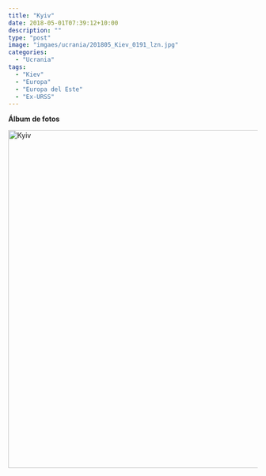 ```yaml
---
title: "Kyiv"
date: 2018-05-01T07:39:12+10:00
description: ""
type: "post"
image: "imgaes/ucrania/201805_Kiev_0191_lzn.jpg"
categories: 
  - "Ucrania"
tags:
  - "Kiev"
  - "Europa"
  - "Europa del Este"
  - "Ex-URSS"
---
```



**Álbum de fotos**

<a data-flickr-embed="true" data-header="true" data-footer="true"  href="https://www.flickr.com/photos/161428820@N02/albums/72157703897272321" title="Kyiv"><img src="https://farm5.staticflickr.com/4869/39638620423_ac623d5cb0_o.jpg" width="1024" height="683" alt="Kyiv"></a><script async src="//embedr.flickr.com/assets/client-code.js" charset="utf-8"></script>